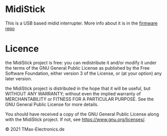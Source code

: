 # MidiStick
 This is a USB based midid interrupter. More info about it is in the [firmware repo](https://github.com/TMaxElectronics/MidiStick_Firmware)
 
# Licence
   the MidiStick project is free: you can redistribute it and/or modify
   it under the terms of the GNU General Public License as published by
   the Free Software Foundation, either version 3 of the License, or
   (at your option) any later version.

   the MidiStick project is distributed in the hope that it will be useful,
   but WITHOUT ANY WARRANTY; without even the implied warranty of
   MERCHANTABILITY or FITNESS FOR A PARTICULAR PURPOSE.  See the
   GNU General Public License for more details.

   You should have received a copy of the GNU General Public License
   along with the MidiStick project.  If not, see <https://www.gnu.org/licenses/>.
   
&copy; 2021 TMax-Electronics.de
